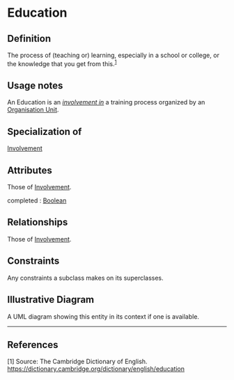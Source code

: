 # Education

## Definition
The process of (teaching or) learning, especially in a school or college, or the knowledge that you get from this.<sup>[1](#fn1)</sup>

## Usage notes
An Education is an *[involvement in](../entities/Involvement.md#user-content-rel__in)* a training process organized by an [Organisation Unit](../entities/Organisation_Unit.md).

## Specialization of
[Involvement](../entities/Involvement.md)

## Attributes
Those of [Involvement](../entities/Involvement.md).

completed   :   [Boolean](../datatypes/Boolean.md)

## Relationships
Those of [Involvement](../entities/Involvement.md).

## Constraints
Any constraints a subclass makes on its superclasses.

## Illustrative Diagram
A UML diagram showing this entity in its context if one is available.

---
## References
<a name="fn1">\[1\]</a> Source: The Cambridge Dictionary of English. https://dictionary.cambridge.org/dictionary/english/education
